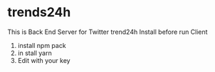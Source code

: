 # trends24h
This is Back End Server for Twitter trend24h
Install before run Client
1. install npm pack
2. in stall yarn
3. Edit with your key
